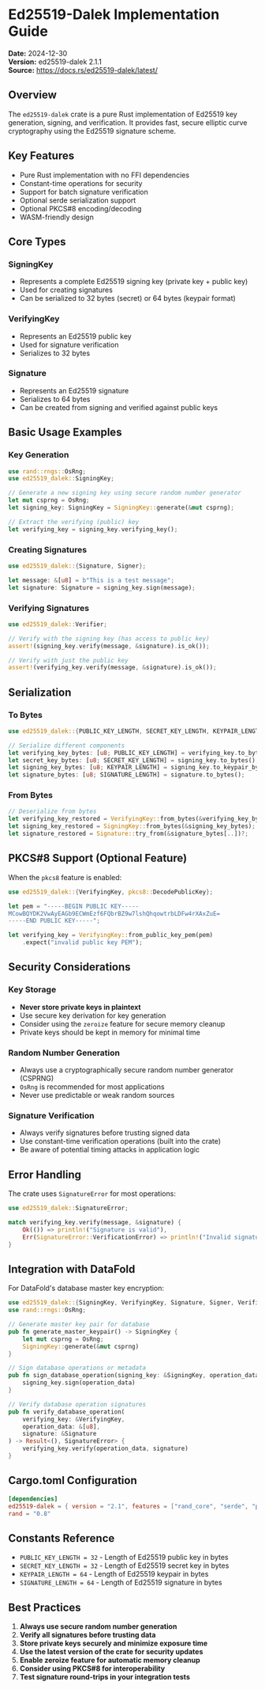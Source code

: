 # Ed25519-Dalek Implementation Guide

**Date:** 2024-12-30  
**Version:** ed25519-dalek 2.1.1  
**Source:** https://docs.rs/ed25519-dalek/latest/  

## Overview

The `ed25519-dalek` crate is a pure Rust implementation of Ed25519 key generation, signing, and verification. It provides fast, secure elliptic curve cryptography using the Ed25519 signature scheme.

## Key Features

- Pure Rust implementation with no FFI dependencies
- Constant-time operations for security
- Support for batch signature verification
- Optional serde serialization support
- Optional PKCS#8 encoding/decoding
- WASM-friendly design

## Core Types

### SigningKey
- Represents a complete Ed25519 signing key (private key + public key)
- Used for creating signatures
- Can be serialized to 32 bytes (secret) or 64 bytes (keypair format)

### VerifyingKey  
- Represents an Ed25519 public key
- Used for signature verification
- Serializes to 32 bytes

### Signature
- Represents an Ed25519 signature
- Serializes to 64 bytes
- Can be created from signing and verified against public keys

## Basic Usage Examples

### Key Generation

```rust
use rand::rngs::OsRng;
use ed25519_dalek::SigningKey;

// Generate a new signing key using secure random number generator
let mut csprng = OsRng;
let signing_key: SigningKey = SigningKey::generate(&mut csprng);

// Extract the verifying (public) key
let verifying_key = signing_key.verifying_key();
```

### Creating Signatures

```rust
use ed25519_dalek::{Signature, Signer};

let message: &[u8] = b"This is a test message";
let signature: Signature = signing_key.sign(message);
```

### Verifying Signatures

```rust
use ed25519_dalek::Verifier;

// Verify with the signing key (has access to public key)
assert!(signing_key.verify(message, &signature).is_ok());

// Verify with just the public key
assert!(verifying_key.verify(message, &signature).is_ok());
```

## Serialization

### To Bytes

```rust
use ed25519_dalek::{PUBLIC_KEY_LENGTH, SECRET_KEY_LENGTH, KEYPAIR_LENGTH, SIGNATURE_LENGTH};

// Serialize different components
let verifying_key_bytes: [u8; PUBLIC_KEY_LENGTH] = verifying_key.to_bytes();
let secret_key_bytes: [u8; SECRET_KEY_LENGTH] = signing_key.to_bytes();
let signing_key_bytes: [u8; KEYPAIR_LENGTH] = signing_key.to_keypair_bytes();
let signature_bytes: [u8; SIGNATURE_LENGTH] = signature.to_bytes();
```

### From Bytes

```rust
// Deserialize from bytes
let verifying_key_restored = VerifyingKey::from_bytes(&verifying_key_bytes)?;
let signing_key_restored = SigningKey::from_bytes(&signing_key_bytes);
let signature_restored = Signature::try_from(&signature_bytes[..])?;
```

## PKCS#8 Support (Optional Feature)

When the `pkcs8` feature is enabled:

```rust
use ed25519_dalek::{VerifyingKey, pkcs8::DecodePublicKey};

let pem = "-----BEGIN PUBLIC KEY-----
MCowBQYDK2VwAyEAGb9ECWmEzf6FQbrBZ9w7lshQhqowtrbLDFw4rXAxZuE=
-----END PUBLIC KEY-----";

let verifying_key = VerifyingKey::from_public_key_pem(pem)
    .expect("invalid public key PEM");
```

## Security Considerations

### Key Storage
- **Never store private keys in plaintext**
- Use secure key derivation for key generation
- Consider using the `zeroize` feature for secure memory cleanup
- Private keys should be kept in memory for minimal time

### Random Number Generation
- Always use a cryptographically secure random number generator (CSPRNG)
- `OsRng` is recommended for most applications
- Never use predictable or weak random sources

### Signature Verification
- Always verify signatures before trusting signed data
- Use constant-time verification operations (built into the crate)
- Be aware of potential timing attacks in application logic

## Error Handling

The crate uses `SignatureError` for most operations:

```rust
use ed25519_dalek::SignatureError;

match verifying_key.verify(message, &signature) {
    Ok(()) => println!("Signature is valid"),
    Err(SignatureError::VerificationError) => println!("Invalid signature"),
}
```

## Integration with DataFold

For DataFold's database master key encryption:

```rust
use ed25519_dalek::{SigningKey, VerifyingKey, Signature, Signer, Verifier};
use rand::rngs::OsRng;

// Generate master key pair for database
pub fn generate_master_keypair() -> SigningKey {
    let mut csprng = OsRng;
    SigningKey::generate(&mut csprng)
}

// Sign database operations or metadata
pub fn sign_database_operation(signing_key: &SigningKey, operation_data: &[u8]) -> Signature {
    signing_key.sign(operation_data)
}

// Verify database operation signatures
pub fn verify_database_operation(
    verifying_key: &VerifyingKey, 
    operation_data: &[u8], 
    signature: &Signature
) -> Result<(), SignatureError> {
    verifying_key.verify(operation_data, signature)
}
```

## Cargo.toml Configuration

```toml
[dependencies]
ed25519-dalek = { version = "2.1", features = ["rand_core", "serde", "pkcs8"] }
rand = "0.8"
```

## Constants Reference

- `PUBLIC_KEY_LENGTH = 32` - Length of Ed25519 public key in bytes
- `SECRET_KEY_LENGTH = 32` - Length of Ed25519 secret key in bytes  
- `KEYPAIR_LENGTH = 64` - Length of Ed25519 keypair in bytes
- `SIGNATURE_LENGTH = 64` - Length of Ed25519 signature in bytes

## Best Practices

1. **Always use secure random number generation**
2. **Verify all signatures before trusting data**
3. **Store private keys securely and minimize exposure time**
4. **Use the latest version of the crate for security updates**
5. **Enable zeroize feature for automatic memory cleanup**
6. **Consider using PKCS#8 for interoperability**
7. **Test signature round-trips in your integration tests** 